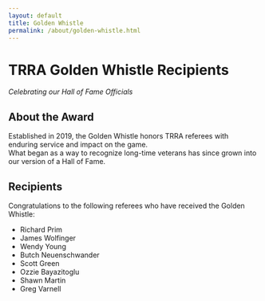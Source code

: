 ```yaml
---
layout: default
title: Golden Whistle
permalink: /about/golden-whistle.html
---
```


# TRRA Golden Whistle Recipients
_Celebrating our Hall of Fame Officials_

## About the Award
Established in 2019, the Golden Whistle honors TRRA referees with enduring service and impact on the game.  
What began as a way to recognize long-time veterans has since grown into our version of a Hall of Fame.

## Recipients
Congratulations to the following referees who have received the Golden Whistle:

- Richard Prim
- James Wolfinger  
- Wendy Young  
- Butch Neuenschwander  
- Scott Green  
- Ozzie Bayazitoglu  
- Shawn Martin  
- Greg Varnell  
